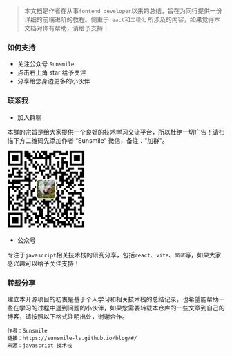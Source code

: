 > 本文档是作者在从事`fontend developer`以来的总结，旨在为同行提供一份详细的前端进阶的教程。侧重于`react`和`工程化`
所涉及的内容，如果觉得本文档对你有帮助，请给予支持！

### 如何支持

* 关注公众号 `Sunsmile`
* 点击右上角 star 给予关注
* 分享给您身边更多的小伙伴

### 联系我
* 加入群聊 

本群的宗旨是给大家提供一个良好的技术学习交流平台，所以杜绝一切广告！请扫描下方二维码先添加作者 “Sunsmile” 微信，备注："加群"。

<img src="./docs/_media/sunsmile.jpg" alt="sunsmile 微信" height="180px" width="180px">

* 公众号 

专注于`javascript`相关技术栈的研究分享，包括`react`、`vite`、`面试`等，如果大家感兴趣可以给予关注支持！

### 转载分享

建立本开源项目的初衷是基于个人学习和相关技术栈的总结记录，也希望能帮助一些在学习的过程中遇到问题的小伙伴，如果您需要转载本仓库的一些文章到自己的博客，请按照以下格式注明出处，谢谢合作。

```
作者：Sunsmile
链接：https://sunsmile-ls.github.io/blog/#/
来源：javascript 技术栈
```
